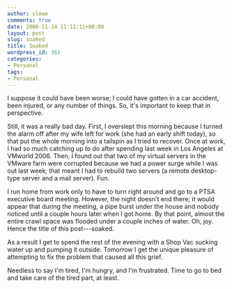 ```yaml
---
author: slowe
comments: true
date: 2006-11-14 11:11:11+00:00
layout: post
slug: soaked
title: Soaked
wordpress_id: 361
categories:
- Personal
tags:
- Personal
---
```


I suppose it could have been worse; I could have gotten in a car accident, been injured, or any number of things. So, it's important to keep that in perspective.

Still, it was a really bad day. First, I overslept this morning because I turned the alarm off after my wife left for work (she had an early shift today), so that put the whole morning into a tailspin as I tried to recover. Once at work, I had so much catching up to do after spending last week in Los Angeles at VMworld 2006. Then, I found out that two of my virtual servers in the VMware farm were corrupted because we had a power surge while I was out last week; that meant I had to rebuild two servers (a remote desktop-type server and a mail server). Fun.

I run home from work only to have to turn right around and go to a PTSA executive board meeting. However, the night doesn't end there; it would appear that during the meeting, a pipe burst under the house and nobody noticed until a couple hours later when I got home. By that point, almost the entire crawl space was flooded under a couple inches of water. Oh, joy. Hence the title of this post---soaked.

As a result I get to spend the rest of the evening with a Shop Vac sucking water up and pumping it outside. Tomorrow I get the unique pleasure of attempting to fix the problem that caused all this grief.

Needless to say I'm tired, I'm hungry, and I'm frustrated. Time to go to bed and take care of the tired part, at least.
